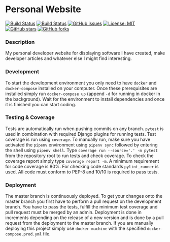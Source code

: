 # Personal Website

[![Build Status](https://img.shields.io/travis/ggjersund/personal-website/master?style=flat-square)](https://travis-ci.org/ggjersund/personal-website)
[![Build Status](https://img.shields.io/coveralls/ggjersund/personal-website/master?style=flat-square&service=github)](https://travis-ci.org/ggjersund/personal-website)
[![GitHub issues](https://img.shields.io/github/issues/ggjersund/personal-website?style=flat-square)](https://github.com/ggjersund/personal-website/issues)
[![License: MIT](https://img.shields.io/badge/License-MIT-yellow.svg?style=flat-square)](https://opensource.org/licenses/MIT)
[![GitHub stars](https://img.shields.io/github/stars/ggjersund/personal-website?style=flat-square)](https://github.com/ggjersund/personal-website/stargazers)
[![GitHub forks](https://img.shields.io/github/forks/ggjersund/personal-website?style=flat-square)](https://github.com/ggjersund/personal-website/network)

### Description
My personal developer website for displaying software I have created, make developer articles and whatever else I might find interesting.


### Development
To start the development environment you only need to have `docker` and `docker-compose` installed on your computer. Once these prerequisites are installed simply run `docker-compose up` (append `-d` for running in docker in the background). Wait for the environment to install dependencies and once it is finished you can start coding.


### Testing & Coverage
Tests are automatically run when pushing commits on any branch. `pytest` is used in combination with required Django plugins for running tests. Test coverage is run using `coverage`. To manually run, make sure you have activated the `pipenv` environment using `pipenv sync` followed by entering the shell using `pipenv shell`. Type `coverage run --source='.' -m pytest` from the repository root to run tests and check coverage. To check the coverage report simply type `coverage report -m`. A minimum requirement for code coverage is 80%. For checking code standards `pylint_runner` is used. All code must conform to PEP-8 and 10/10 is required to pass tests.


### Deployment
The master branch is continuously deployed. To get your changes onto the master branch you first have to perform a pull request on the development branch. You have to pass the tests, fulfill the minimum test coverage and pull request must be merged by an admin. Deployment is done in increments depending on the release of a new version and is done by a pull request from the deployment to the master branch. If you are manually deploying this project simply use `docker-machine` with the specified `docker-compose.prod.yml` file.
